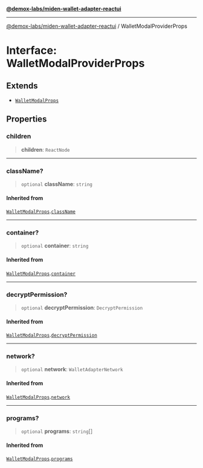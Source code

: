 [**@demox-labs/miden-wallet-adapter-reactui**](../README.md)

***

[@demox-labs/miden-wallet-adapter-reactui](../globals.md) / WalletModalProviderProps

# Interface: WalletModalProviderProps

## Extends

- [`WalletModalProps`](WalletModalProps.md)

## Properties

### children

> **children**: `ReactNode`

***

### className?

> `optional` **className**: `string`

#### Inherited from

[`WalletModalProps`](WalletModalProps.md).[`className`](WalletModalProps.md#classname)

***

### container?

> `optional` **container**: `string`

#### Inherited from

[`WalletModalProps`](WalletModalProps.md).[`container`](WalletModalProps.md#container)

***

### decryptPermission?

> `optional` **decryptPermission**: `DecryptPermission`

#### Inherited from

[`WalletModalProps`](WalletModalProps.md).[`decryptPermission`](WalletModalProps.md#decryptpermission)

***

### network?

> `optional` **network**: `WalletAdapterNetwork`

#### Inherited from

[`WalletModalProps`](WalletModalProps.md).[`network`](WalletModalProps.md#network)

***

### programs?

> `optional` **programs**: `string`[]

#### Inherited from

[`WalletModalProps`](WalletModalProps.md).[`programs`](WalletModalProps.md#programs)
